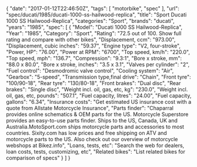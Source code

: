 {
    "date": "2017-01-12T22:46:50Z",
    "tags": [
        "motorbike",
        "spec"
    ],
    "url": "spec\/ducati\/1985\/ducati-1000-ss-hailwood-replica",
    "title": "Sport Ducati 1000 SS Hailwood-Replica",
    "categories": "Sport",
    "brands": "ducati",
    "years": "1985",
    "spec": [
        {
            "Model": "Ducati 1000 SS Hailwood-Replica",
            "Year": "1985",
            "Category": "Sport",
            "Rating": "72.5 out of 100. Show full rating and compare with other bikes",
            "Displacement, ccm": "973.00",
            "Displacement, cubic inches": "59.37",
            "Engine type": "V2, four-stroke",
            "Power, HP": "76.00",
            "Power at RPM": "6700",
            "Top speed, km\/h": "220.0",
            "Top speed, mph": "136.7",
            "Compression": "9.3:1",
            "Bore x stroke, mm": "88.0 x 80.0",
            "Bore x stroke, inches": "3.5 x 3.1",
            "Valves per cylinder": "2",
            "Fuel control": "Desmodromic valve control",
            "Cooling system": "Air",
            "Gearbox": "5-speed",
            "Transmission type,final drive": "Chain",
            "Front tyre": "100\/90-18",
            "Rear tyre": "130\/80-18",
            "Front brakes": "Dual disc",
            "Rear brakes": "Single disc",
            "Weight incl. oil, gas, etc, kg": "230.0",
            "Weight incl. oil, gas, etc, pounds": "507.1",
            "Fuel capacity, litres": "24.00",
            "Fuel capacity, gallons": "6.34",
            "Insurance costs": "Get estimated US insurance cost with a quote from Allstate Motorcycle Insurance",
            "Parts finder": "Chaparral provides online schematics & OEM parts for the US.   Motorcycle Superstore provides an easy-to-use parts finder. Ships to the US, Canada, UK and Australia.MotoSport.com ships motorcycle parts and accessories to most countries.    Sixity.com has low prices and free shipping on ATV and motorcycle parts to the US. Also check out our overview of motorcycle webshops at Bikez.info",
            "Loans, tests, etc": "Search the web for dealers, loan costs, tests, customizing, etc",
            "Related bikes": "List related bikes for comparison of specs"
        }
    ]
}